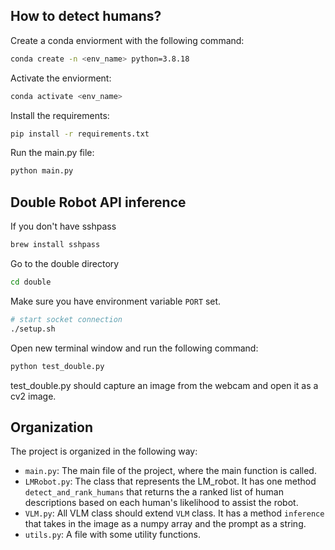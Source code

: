 ## How to detect humans?

Create a conda enviorment with the following command:

```bash
conda create -n <env_name> python=3.8.18
```

Activate the enviorment:

```bash
conda activate <env_name>
```

Install the requirements:

```bash
pip install -r requirements.txt
```

Run the main.py file:

```bash
python main.py
```

## Double Robot API inference

If you don't have sshpass

```bash
brew install sshpass
```

Go to the double directory

```bash
cd double
```

Make sure you have environment variable `PORT` set.

```bash
# start socket connection
./setup.sh
```

Open new terminal window and run the following command:

```bash
python test_double.py
```

test_double.py should capture an image from the webcam and open it as a cv2 image.

## Organization

The project is organized in the following way:

- `main.py`: The main file of the project, where the main function is called.
- `LMRobot.py`: The class that represents the LM_robot. It has one method `detect_and_rank_humans` that returns the a ranked list of human descriptions based on each human's likelihood to assist the robot.
- `VLM.py`: All VLM class should extend `VLM` class. It has a method `inference` that takes in the image as a numpy array and the prompt as a string.
- `utils.py`: A file with some utility functions.
